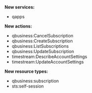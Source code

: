 **New services:**

- qapps

**New actions:**

- qbusiness:CancelSubscription
- qbusiness:CreateSubscription
- qbusiness:ListSubscriptions
- qbusiness:UpdateSubscription
- timestream:DescribeAccountSettings
- timestream:UpdateAccountSettings

**New resource types:**

- qbusiness:subscription
- sts:self-session

